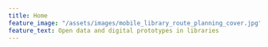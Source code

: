 ```yaml
---
title: Home
feature_image: "/assets/images/mobile_library_route_planning_cover.jpg"
feature_text: Open data and digital prototypes in libraries
---
```

